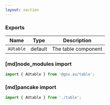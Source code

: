 ```yaml
---
layout: section
---
```


### Exports

| Name       | Type    | Description |
|------------|---------|----------------------------------------------------------------------------- |
| `AUtable`      | default | The table component |

### [md]node_modules import

```jsx
import { AUtable } from '@gov.au/table';
```

### [md]pancake import

```jsx
import { AUtable } from './table';
```
